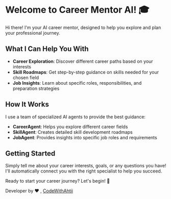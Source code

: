 # Welcome to Career Mentor AI! 🎓

Hi there! I'm your AI career mentor, designed to help you explore and plan your professional journey.

## What I Can Help You With

- **Career Exploration**: Discover different career paths based on your interests
- **Skill Roadmaps**: Get step-by-step guidance on skills needed for your chosen field
- **Job Insights**: Learn about specific roles, responsibilities, and preparation strategies

## How It Works

I use a team of specialized AI agents to provide the best guidance:
- **CareerAgent**: Helps you explore different career fields
- **SkillAgent**: Creates detailed skill development roadmaps
- **JobAgent**: Provides insights into specific job roles and requirements

## Getting Started

Simply tell me about your career interests, goals, or any questions you have! I'll automatically connect you with the right specialist to help you succeed.

Ready to start your career journey? Let's begin! 🚀


Developer by ❤️ , [CodeWithAhtii](https://github.com/ahtishamnadeem)